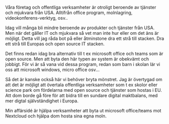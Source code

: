 Våra företag och offentliga verksamheter är otroligt beroende av tjänster och mjukvara från USA. 
Alltifrån office program, molnlagring, videokonferens-verktyg, osv..

Idag vill många bli mindre beroende av produkter och tjänster från USA. Men när det gäller IT och mjukvara så vet man inte hur eller om det äns är möjligt.
Detta vill jag råda bot på eller åtminstone dra ett strå till stacken. Dra ett strå till Europas och open source IT stacken.

Det finns redan idag bra alternativ till t ex microsoft office och teams som är open source. 
Men att byta den här typen av system är obekvämt och jobbigt. För vi är så vana vid dessa program, redan som barn i skolan lär vi oss att microsoft windows, micro office osv...

Så det är kanske också här vi behöver bryta mönstret.  Jag är övertygad om att det är möjligt att övertala offentliga verksamheter som t ex skolor eller science park om fördelarna med open source och tjänster som hostas i EU. Att dom borde gå före för att bidra till en sundare digital maktbalans, med mer digtal självständighet i Europa.  

Min affärsidé är hjälpa verksamheter att byta ut microsoft office/teams mot Nextcloud och hjälpa dom hosta sina egna moln. 






